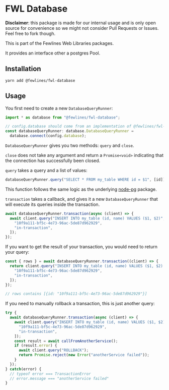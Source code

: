 # FWL Database

**Disclaimer**: this package is made for our internal usage and is only open source for convenience so we might not consider Pull Requests or Issues. Feel free to fork though.

This is part of the Fewlines Web Libraries packages.

It provides an interface other a postgres Pool.

## Installation

```shell
yarn add @fewlines/fwl-database
```

## Usage

You first need to create a new `DatabaseQueryRunner`:

```typescript
import * as database from "@fewlines/fwl-database";

// config.database should come from an implementation of @fewlines/fwl-config
const databaseQueryRunner: database.DatabaseQueryRunner =
  database.connect(config.database);
```

`DatabaseQueryRunner` gives you two methods: `query` and `close`.

`close` does not take any argument and return a `Promise<void>` indicating that the connection has successfully been closed.

`query` takes a query and a list of values:

```typescript
databaseQueryRunner.query("SELECT * FROM my_table WHERE id = $1", [id])
```

This function follows the same logic as the underlying [node-pg](https://node-postgres.com/features/queries) package.

`transaction` takes a callback, and gives it a new `DatabaseQueryRunner` that will execute its queries inside the transaction.

```typescript
await databaseQueryRunner.transaction(async (client) => {
  await client.query("INSERT INTO my_table (id, name) VALUES ($1, $2)", [
    "10f9a111-bf5c-4e73-96ac-5de87d962929",
    "in-transaction",
  ]);
});
```

If you want to get the result of your transaction, you would need to return your query:

```typescript
const { rows } = await databaseQueryRunner.transaction((client) => {
  return client.query("INSERT INTO my_table (id, name) VALUES ($1, $2) RETURNING id", [
    "10f9a111-bf5c-4e73-96ac-5de87d962929",
    "in-transaction",
  ]);
});

// rows contains [{id: "10f9a111-bf5c-4e73-96ac-5de87d962929"}]
```

If you need to manually rollback a transaction, this is just another query:

```typescript
try {
  await databaseQueryRunner.transaction(async (client) => {
    await client.query("INSERT INTO my_table (id, name) VALUES ($1, $2)", [
      "10f9a111-bf5c-4e73-96ac-5de87d962929",
      "in-transaction",
    ]);
    const result = await callFromAnotherService();
    if (result.error) {
      await client.query("ROLLBACK");
      return Promise.reject(new Error("anotherService failed"));
    }
  });
} catch(error) {
  // typeof error === TransactionError
  // error.message === "anotherService failed"
}
```
